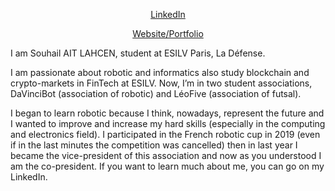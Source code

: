 <p align="center">
  <a href="https://www.linkedin.com/in/souhail-ait-lahcen-967155196/" target="_blank">LinkedIn</a>
</p>
<p align="center">
  <a href="https://portfolio-website-souhail-vnxj.vercel.app/" target="_blank">Website/Portfolio</a>
</p>

I am Souhail AIT LAHCEN, student at ESILV Paris, La Défense.

I am passionate about robotic and informatics also study blockchain and crypto-markets in FinTech at ESILV. Now, I’m in two student associations, DaVinciBot (association of robotic) and LéoFive (association of futsal).

I began to learn robotic because I think, nowadays, represent the future and I wanted to improve and increase my hard skills (especially in the computing and electronics field). I participated in the French robotic cup in 2019 (even if in the last minutes the competition was cancelled) then in last year I became the vice-president of this association and now as you understood I am the co-president. If you want to learn much about me, you can go on my LinkedIn.

